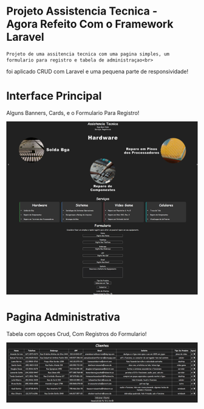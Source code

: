 # Projeto Assistencia Tecnica -<br>Agora Refeito Com o Framework Laravel
    Projeto de uma assitencia tecnica com uma pagina simples, um formulario para registro e tabela de administraçao<br>
 foi aplicado CRUD com Laravel e uma pequena parte de responsividade!

# Interface Principal
 Alguns Banners, Cards, e o Formulario Para Registro!

<img src="public/img/prints/pagina-principal.png" alt="pagina principal">

# Pagina Administrativa  
 Tabela com opçoes Crud, Com Registros do Formulario!

<img src="public/img/prints/adm-crud.png" alt="tabela crud">
